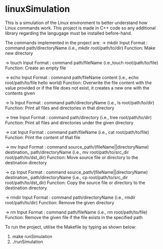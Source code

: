 # linuxSimulation

This is a simulation of the Linux environment to better understand how Linux commands work. This project is made in C++ code so any additional library regarding the langugage must be installed before-hand.

The commands implemented in the project are:
  -> mkdir 
    Input Format : command path/directoryName (i.e., mkdir root/path/to/dir)
    Function: Make new directory
    
  -> touch
    Input Format : command path/fileName (i.e.,touch root/path/to/file)
    Function: Create an empty file
    
  -> echo
    Input Format : command path/fileName content (i.e., echo root/path/to/file hello world)
    Function: Overwrite the file content with the value provided or if the file does not exist, it creates a new one with the contents given
  
  -> ls
    Input Format : command path/directoryName (i.e., ls root/path/to/dir)
    Function: Print all files and directories in that directory
    
  -> tree
    Input Format : command path/directory (i.e., tree root/path/to/dir)
    Function: Print all files and directories under the given directory
    
  -> cat
    Input Format : command path/fileName (i.e., cat root/path/to/file)
    Function: Print the content of that file
    
  -> mv
    Input Format : command source_path/(fileName||directoryName) destination_ path/directoryName  (i.e., mv root/path/to/src_dir root/path/to/dst_dir)
    Function:  Move source file or directory to the destination directory
    
  -> cp
    Input Format : command source_path/(fileName||directoryName) destination_ path/directoryName (i.e., cp root/path/to/src_dir root/path/to/dst_dir)
    Function:  Copy the source file or directory to the destination directory
    
  -> rmdir
    Input Format : command path/directoryName (i.e., rmdir root/path/to/dir)
    Function:  Remove the given directory
    
  -> rm
    Input Format : command path/fileName (i.e., rm root/path/to/file)
    Function:  Remove the given file if the file exists in the specified path

To run the project, utilise the Makefile by typing as shown below:
  1) make runSimulation
  2) ./runSimulation

